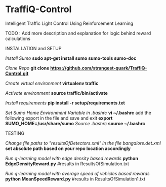 # TraffiQ-Control
Intelligent Traffic Light Control Using Reinforcement Learning

TODO : Add more description and explanation for logic behind reward calculations

INSTALLATION and SETUP

*Install Sumo*
**sudo apt-get install sumo sumo-tools sumo-doc**

*Clone Repo*
**git clone https://github.com/strangest-quark/TraffiQ-Control.git**

*Create virtual environment*
**virtualenv traffic**

*Activate environment*
**source traffic/bin/activate**

*Install requirements*
**pip install -r setup/requirements.txt**

*Set Sumo Home Environment Variable in .bashrc*
**vi ~/.bashrc**
add the following export in the file and save and exit
**export SUMO_HOME=/usr/share/sumo** 
*Source .bashrc*
**source ~/.bashrc**

TESTING 

*Change file paths to "resultsOfDetectors.xml" in the file bangalore.det.xml*
**set absolute path based on your repo location accordingly**


*Run q-learning model with edge density based rewards*
**python EdgeDensityReward.py**
#results in ResultsOfSimulation.txt

*Run q-learning model with average speed of vehicles based rewards*
**python MeanSpeedReward.py**
#results in ResultsOfSimulation1.txt






